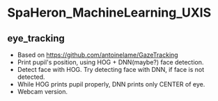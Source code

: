 # SpaHeron_MachineLearning_UXIS
## eye_tracking
- Based on https://github.com/antoinelame/GazeTracking
- Print pupil's position, using HOG + DNN(maybe?) face detection.
- Detect face with HOG. Try detecting face with DNN, if face is not detected.
- While HOG prints pupil properly, DNN prints only CENTER of eye.
- Webcam version.